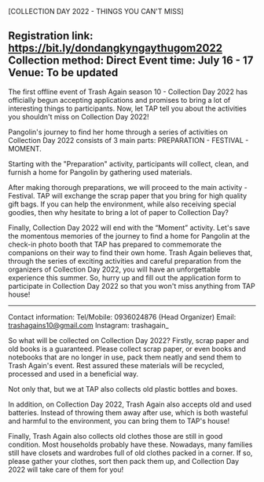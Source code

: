 [COLLECTION DAY 2022 - THINGS YOU CAN'T MISS]

Registration link: https://bit.ly/dondangkyngaythugom2022
Collection method: Direct
Event time: July 16 - 17
Venue: To be updated
----------

The first offline event of Trash Again season 10 - Collection Day 2022 has officially begun accepting applications and promises to bring a lot of interesting things to participants. Now, let TAP tell you about the activities you shouldn't miss on Collection Day 2022!

Pangolin's journey to find her home through a series of activities on Collection Day 2022 consists of 3 main parts: PREPARATION - FESTIVAL - MOMENT.

Starting with the "Preparation" activity, participants will collect, clean, and furnish a home for Pangolin by gathering used materials.

After making thorough preparations, we will proceed to the main activity - Festival. TAP will exchange the scrap paper that you bring for high quality gift bags. If you can help the environment, while also receiving special goodies, then why hesitate to bring a lot of paper to Collection Day? 

Finally, Collection Day 2022 will end with the “Moment” activity. Let's save the momentous memories of the journey to find a home for Pangolin at the check-in photo booth that TAP has prepared to commemorate the companions on their way to find their own home. Trash Again believes that, through the series of exciting activities and careful preparation from the organizers of Collection Day 2022, you will have an unforgettable experience this summer. So, hurry up and fill out the application form to participate in Collection Day 2022 so that you won't miss anything from TAP house!
________________________
Contact information:
Tel/Mobile: 0936024876 (Head Organizer)
Email: trashagains10@gmail.com
Instagram: trashagain_



So what will be collected on Collection Day 2022? Firstly, scrap paper and old books is a guaranteed. Please collect scrap paper, or even books and notebooks that are no longer in use, pack them neatly and send them to Trash Again's event. Rest assured these materials will be recycled, processed and used in a beneficial way.


Not only that, but we at TAP also collects old plastic bottles and boxes.


In addition, on Collection Day 2022, Trash Again also accepts old and used batteries. Instead of throwing them away after use, which is both wasteful and harmful to the environment, you can bring them to TAP's house!


Finally, Trash Again also collects old clothes those are still in good condition. Most households probably have these. Nowadays, many families still have closets and wardrobes full of old clothes packed in a corner. If so, please gather your clothes, sort then pack them up, and Collection Day 2022 will take care of them for you!